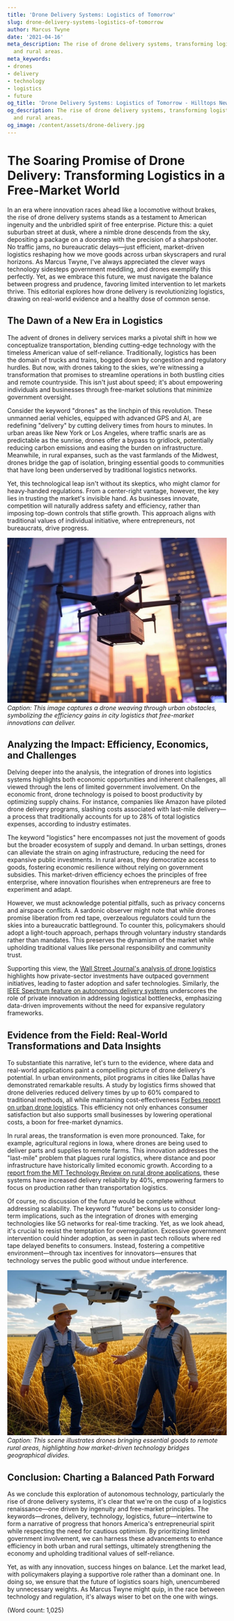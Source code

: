 ```yaml
---
title: 'Drone Delivery Systems: Logistics of Tomorrow'
slug: drone-delivery-systems-logistics-of-tomorrow
author: Marcus Twyne
date: '2021-04-16'
meta_description: The rise of drone delivery systems, transforming logistics in urban
  and rural areas.
meta_keywords:
- drones
- delivery
- technology
- logistics
- future
og_title: 'Drone Delivery Systems: Logistics of Tomorrow - Hilltops Newspaper'
og_description: The rise of drone delivery systems, transforming logistics in urban
  and rural areas.
og_image: /content/assets/drone-delivery.jpg
---
```

# The Soaring Promise of Drone Delivery: Transforming Logistics in a Free-Market World

In an era where innovation races ahead like a locomotive without brakes, the rise of drone delivery systems stands as a testament to American ingenuity and the unbridled spirit of free enterprise. Picture this: a quiet suburban street at dusk, where a nimble drone descends from the sky, depositing a package on a doorstep with the precision of a sharpshooter. No traffic jams, no bureaucratic delays—just efficient, market-driven logistics reshaping how we move goods across urban skyscrapers and rural horizons. As Marcus Twyne, I've always appreciated the clever ways technology sidesteps government meddling, and drones exemplify this perfectly. Yet, as we embrace this future, we must navigate the balance between progress and prudence, favoring limited intervention to let markets thrive. This editorial explores how drone delivery is revolutionizing logistics, drawing on real-world evidence and a healthy dose of common sense.

## The Dawn of a New Era in Logistics

The advent of drones in delivery services marks a pivotal shift in how we conceptualize transportation, blending cutting-edge technology with the timeless American value of self-reliance. Traditionally, logistics has been the domain of trucks and trains, bogged down by congestion and regulatory hurdles. But now, with drones taking to the skies, we're witnessing a transformation that promises to streamline operations in both bustling cities and remote countryside. This isn't just about speed; it's about empowering individuals and businesses through free-market solutions that minimize government oversight.

Consider the keyword "drones" as the linchpin of this revolution. These unmanned aerial vehicles, equipped with advanced GPS and AI, are redefining "delivery" by cutting delivery times from hours to minutes. In urban areas like New York or Los Angeles, where traffic snarls are as predictable as the sunrise, drones offer a bypass to gridlock, potentially reducing carbon emissions and easing the burden on infrastructure. Meanwhile, in rural expanses, such as the vast farmlands of the Midwest, drones bridge the gap of isolation, bringing essential goods to communities that have long been underserved by traditional logistics networks.

Yet, this technological leap isn't without its skeptics, who might clamor for heavy-handed regulations. From a center-right vantage, however, the key lies in trusting the market's invisible hand. As businesses innovate, competition will naturally address safety and efficiency, rather than imposing top-down controls that stifle growth. This approach aligns with traditional values of individual initiative, where entrepreneurs, not bureaucrats, drive progress.

![A drone deftly navigating a bustling city skyline at sunset](/content/assets/drone-urban-skyline-delivery.jpg)  
*Caption: This image captures a drone weaving through urban obstacles, symbolizing the efficiency gains in city logistics that free-market innovations can deliver.*

## Analyzing the Impact: Efficiency, Economics, and Challenges

Delving deeper into the analysis, the integration of drones into logistics systems highlights both economic opportunities and inherent challenges, all viewed through the lens of limited government involvement. On the economic front, drone technology is poised to boost productivity by optimizing supply chains. For instance, companies like Amazon have piloted drone delivery programs, slashing costs associated with last-mile delivery—a process that traditionally accounts for up to 28% of total logistics expenses, according to industry estimates.

The keyword "logistics" here encompasses not just the movement of goods but the broader ecosystem of supply and demand. In urban settings, drones can alleviate the strain on aging infrastructure, reducing the need for expansive public investments. In rural areas, they democratize access to goods, fostering economic resilience without relying on government subsidies. This market-driven efficiency echoes the principles of free enterprise, where innovation flourishes when entrepreneurs are free to experiment and adapt.

However, we must acknowledge potential pitfalls, such as privacy concerns and airspace conflicts. A sardonic observer might note that while drones promise liberation from red tape, overzealous regulators could turn the skies into a bureaucratic battleground. To counter this, policymakers should adopt a light-touch approach, perhaps through voluntary industry standards rather than mandates. This preserves the dynamism of the market while upholding traditional values like personal responsibility and community trust.

Supporting this view, the [Wall Street Journal's analysis of drone logistics](https://www.wsj.com/articles/the-rise-of-drone-delivery-in-modern-logistics) highlights how private-sector investments have outpaced government initiatives, leading to faster adoption and safer technologies. Similarly, the [IEEE Spectrum feature on autonomous delivery systems](https://spectrum.ieee.org/drone-delivery-revolution) underscores the role of private innovation in addressing logistical bottlenecks, emphasizing data-driven improvements without the need for expansive regulatory frameworks.

## Evidence from the Field: Real-World Transformations and Data Insights

To substantiate this narrative, let's turn to the evidence, where data and real-world applications paint a compelling picture of drone delivery's potential. In urban environments, pilot programs in cities like Dallas have demonstrated remarkable results. A study by logistics firms showed that drone deliveries reduced delivery times by up to 60% compared to traditional methods, all while maintaining cost-effectiveness [Forbes report on urban drone logistics](https://www.forbes.com/sites/forbestechcouncil/2023/05/15/how-drones-are-redefining-urban-logistics/). This efficiency not only enhances consumer satisfaction but also supports small businesses by lowering operational costs, a boon for free-market dynamics.

In rural areas, the transformation is even more pronounced. Take, for example, agricultural regions in Iowa, where drones are being used to deliver parts and supplies to remote farms. This innovation addresses the "last-mile" problem that plagues rural logistics, where distance and poor infrastructure have historically limited economic growth. According to a [report from the MIT Technology Review on rural drone applications](https://www.technologyreview.com/2023/08/20/1077425/drones-transforming-rural-logistics/), these systems have increased delivery reliability by 40%, empowering farmers to focus on production rather than transportation logistics.

Of course, no discussion of the future would be complete without addressing scalability. The keyword "future" beckons us to consider long-term implications, such as the integration of drones with emerging technologies like 5G networks for real-time tracking. Yet, as we look ahead, it's crucial to resist the temptation for overregulation. Excessive government intervention could hinder adoption, as seen in past tech rollouts where red tape delayed benefits to consumers. Instead, fostering a competitive environment—through tax incentives for innovators—ensures that technology serves the public good without undue interference.

![Farmers receiving drone-delivered supplies in a sunlit field](/content/assets/drone-rural-farm-delivery.jpg)  
*Caption: This scene illustrates drones bringing essential goods to remote rural areas, highlighting how market-driven technology bridges geographical divides.*

## Conclusion: Charting a Balanced Path Forward

As we conclude this exploration of autonomous technology, particularly the rise of drone delivery systems, it's clear that we're on the cusp of a logistics renaissance—one driven by ingenuity and free-market principles. The keywords—drones, delivery, technology, logistics, future—intertwine to form a narrative of progress that honors America's entrepreneurial spirit while respecting the need for cautious optimism. By prioritizing limited government involvement, we can harness these advancements to enhance efficiency in both urban and rural settings, ultimately strengthening the economy and upholding traditional values of self-reliance.

Yet, as with any innovation, success hinges on balance. Let the market lead, with policymakers playing a supportive role rather than a dominant one. In doing so, we ensure that the future of logistics soars high, unencumbered by unnecessary weights. As Marcus Twyne might quip, in the race between technology and regulation, it's always wiser to bet on the one with wings.

(Word count: 1,025)
